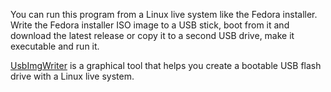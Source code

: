 
You can run this program from a Linux live system like the Fedora installer.
Write the Fedora installer ISO image to a USB stick, boot from it and
download the latest release or copy it to a second USB drive, make it executable
and run it.

[UsbImgWriter](https://github.com/c0xc/UsbImgWriter) is a graphical tool
that helps you create a bootable USB flash drive with a Linux live system.

